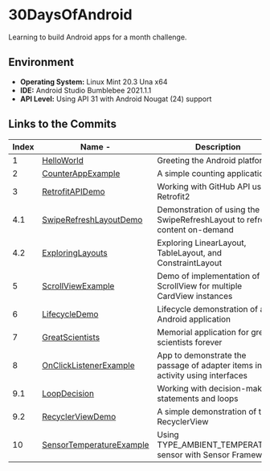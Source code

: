 # 30DaysOfAndroid

Learning to build Android apps for a month challenge.

## Environment

  - **Operating System:** Linux Mint 20.3 Una x64
  - **IDE:** Android Studio Bumblebee 2021.1.1
  - **API Level:** Using API 31 with Android Nougat (24) support

## Links to the Commits

| Index | Name                         -| Description                                                                   |
|-------|-------------------------------|-------------------------------------------------------------------------------|
| 1     | [HelloWorld][1]               | Greeting the Android platform                                                 |
| 2     | [CounterAppExample][2]        | A simple counting application                                                 |
| 3     | [RetrofitAPIDemo][3]          | Working with GitHub API using Retrofit2                                       |
| 4.1   | [SwipeRefreshLayoutDemo][4a]  | Demonstration of using the SwipeRefreshLayout to refresh content on-demand    |
| 4.2   | [ExploringLayouts][4b]        | Exploring LinearLayout, TableLayout, and ConstraintLayout                     |
| 5     | [ScrollViewExample][5]        | Demo of implementation of ScrollView for multiple CardView instances          |
| 6     | [LifecycleDemo][6]            | Lifecycle demonstration of an Android application                             |
| 7     | [GreatScientists][7]          | Memorial application for great scientists forever                             |
| 8     | [OnClickListenerExample][8]   | App to demonstrate the passage of adapter items into activity using interfaces|
| 9.1   | [LoopDecision][9a]            | Working with decision-making statements and loops                             |
| 9.2   | [RecyclerViewDemo][9b]        | A simple demonstration of the RecyclerView                                    |
| 10    | [SensorTemperatureExample][10]| Using TYPE_AMBIENT_TEMPERATURE sensor with Sensor Framework                   |



[1]: https://github.com/rohanbari/HelloWorld
[2]: https://github.com/rohanbari/CounterAppExample
[3]: https://github.com/rohanbari/RetrofitAPIDemo
[4a]: https://github.com/rohanbari/SwipeRefreshLayoutDemo
[4b]: https://github.com/rohanbari/ExploringLayouts
[5]: https://github.com/rohanbari/ScrollViewExample
[6]: https://github.com/rohanbari/LifecycleDemo
[7]: https://github.com/rohanbari/GreatScientists
[8]: https://github.com/rohanbari/OnClickListenerExample
[9a]: https://github.com/rohanbari/LoopDecision
[9b]: https://github.com/rohanbari/RecyclerViewDemo
[10]: https://github.com/rohanbari/SensorTemperatureExample
